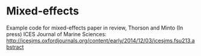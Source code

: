 Mixed-effects
==========

Example code for mixed-effects paper in review, Thorson and Minto (In press) ICES Journal of Marine Sciences: http://icesjms.oxfordjournals.org/content/early/2014/12/03/icesjms.fsu213.abstract
